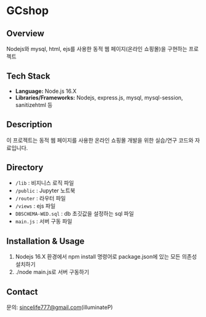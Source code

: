 # GCshop

## Overview
Nodejs와 mysql, html, ejs를 사용한 동적 웹 페이지(온라인 쇼핑몰)을 구현하는 프로젝트

## Tech Stack
- **Language:** Node.js 16.X
- **Libraries/Frameworks:** Nodejs, express.js, mysql, mysql-session, sanitizehtml 등

## Description
이 프로젝트는 동적 웹 페이지를 사용한 온라인 쇼핑몰 개발을 위한 실습/연구 코드와 자료입니다.

## Directory
- `/lib` : 비지니스 로직 파일
- `/public` : Jupyter 노트북
- `/router` : 라우터 파일
- `/views` : ejs 파일
- `DBSCHEMA-WED.sql` : db 초깃값을 설정하는 sql 파일
- `main.js` : 서버 구동 파일
  
## Installation & Usage
1. Nodejs 16.X 환경에서 npm install 명령어로 package.json에 있는 모든 의존성 설치하기
2. ./node main.js로 서버 구동하기
   
## Contact
문의: sincelife777@gmail.com(illuminateP)
